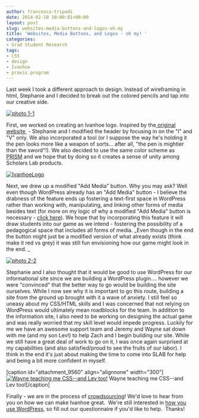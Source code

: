 ```yaml
---
author: francesca-tripodi
date: 2014-02-10 10:00:01+00:00
layout: post
slug: websites-media-buttons-and-logos-oh-my
title: 'Websites, Media Buttons, and Logos - oh my! '
categories:
- Grad Student Research
tags:
- CSS
- design
- Ivanhoe
- praxis program
---
```


Last week I took a different approach to design. Instead of wireframing in html, Stephanie and I decided to break out the colored pencils and tap into our creative side.

[![photo 1-1](http://www.scholarslab.org/wp-content/uploads/2014/01/photo-1-1-300x224.jpg)](http://www.scholarslab.org/wp-content/uploads/2014/01/photo-1-1.jpg)

First, we worked on creating an Ivanhoe logo. Inspired by the[ original website ](http://www.ivanhoegame.org/) - Stephanie and I modified the header by focusing in on the "I" and "V" only. We also incorporated a tool (or I suppose the way he's holding it the pen looks more like a weapon of sorts... after all, "the pen is mightier than the sword"!). We also decided to use the same color scheme as [PRISM](http://prism.scholarslab.org/) and we hope that by doing so it creates a sense of unity among Scholars Lab products.

[![IvanhoeLogo](http://www.scholarslab.org/wp-content/uploads/2014/01/IvanhoeLogo-300x224.jpg)](http://www.scholarslab.org/wp-content/uploads/2014/01/IvanhoeLogo.jpg)

Next, we drew up a modified "Add Media" button. Why you may ask? Well even though WordPress already has an "Add Media" button - I believe the drabness of the feature ends up fostering a text-first space in WordPress rather than working with, manipulating, and linking other forms of media besides text (for more on my logic of why a modified "Add Media" button is necessary - [click here](http://www.scholarslab.org/grad-student-research/faulty-format-or-user-error/)). We hope that by incorporating this feature it will draw students into our game as we intend - fostering the possibility of a pedagogical space that includes all forms of media. _Even though in the end the button might just be a modified version of what already exists (think make it red vs grey) it was still fun envisioning how our game might look in the end. _

[![photo 2-2](http://www.scholarslab.org/wp-content/uploads/2014/01/photo-2-21-300x224.jpg)](http://www.scholarslab.org/wp-content/uploads/2014/01/photo-2-21.jpg)

Stephanie and I also thought that it would be good to use WordPress for our informational site since we are building a WordPress plugin.... however we were "convinced" that the better way to go would be building the site ourselves. While I now see why it is important to go this route, building a site from the ground up brought with it a wave of anxiety. I still feel so uneasy about my CSS/HTML skills and I was concerned that not relying on WordPress would ultimately mean roadblocks for the team. In addition to the information site, I also need to be working on designing the actual game and was really worried that my skill level would impede progress. Luckily for me we have an awesome support team and Jeremy and Wayne sat down with me (and my son Lev!) to help Zach and I begin building our site. While we still have a great deal of work to go on it, I was once again surprised at my capabilities (and also satisfied/proud to see the fruits of our labor). I think in the end it's just about making the time to come into SLAB for help and being a bit more confident in myself.

[caption id="attachment_9560" align="alignnone" width="300"][![Wayne teaching me CSS--and Lev too!](http://www.scholarslab.org/wp-content/uploads/2014/02/Lev-300x225.jpg)](http://www.scholarslab.org/wp-content/uploads/2014/02/Lev.jpg) Wayne teaching me CSS--and Lev too![/caption]

Finally - we are in the process of [crowdsourcing](http://www.scholarslab.org/grad-student-research/potential-ivanhoe-users/)! We'd love to hear from you on how we can make Ivanhoe great.  We're still interested in [how you use WordPress](http://www.scholarslab.org/grad-student-research/potential-ivanhoe-users/), so fill out our questionnaire if you'd like to help.  Thanks!
